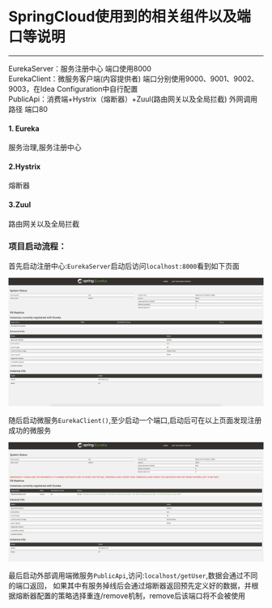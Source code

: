 # SpringCloud使用到的相关组件以及端口等说明
___

 EurekaServer：服务注册中心 端口使用8000  
 EurekaClient：微服务客户端(内容提供者) 端口分别使用9000、9001、9002、9003，在Idea Configuration中自行配置  
 PublicApi：消费端+Hystrix（熔断器）+Zuul(路由网关以及全局拦截)  外网调用路径 端口80 
#### 1. Eureka  
服务治理,服务注册中心  
#### 2.Hystrix
熔断器
#### 3.Zuul
路由网关以及全局拦截  

### 项目启动流程：
首先启动注册中心:`EurekaServer`启动后访问`localhost:8000`看到如下页面  

![image1](https://github.com/devzwy/SpringCloudDemo/blob/master/images/1.png)    

随后启动微服务`EurekaClient()`,至少启动一个端口,启动后可在以上页面发现注册成功的微服务    

![image2](https://github.com/devzwy/SpringCloudDemo/blob/master/images/2.png)    

最后启动外部调用端微服务`PublicApi`,访问:`localhost/getUser`,数据会通过不同的端口返回，
如果其中有服务掉线后会通过熔断器返回预先定义好的数据，并根据熔断器配置的策略选择重连/remove机制，remove后该端口将不会被使用 



